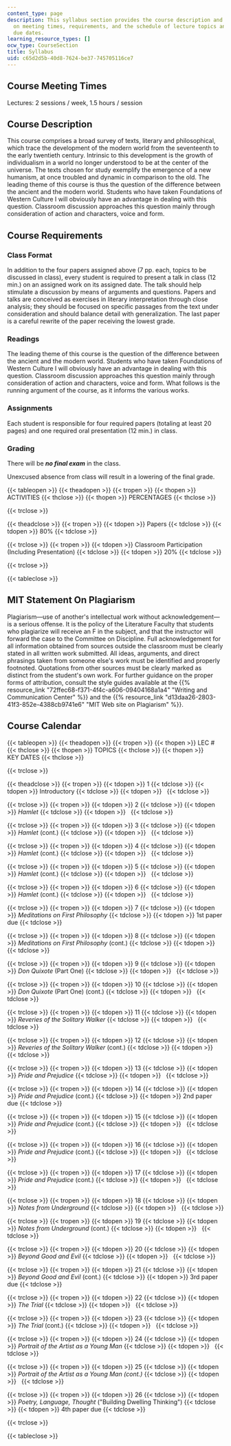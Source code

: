 ```yaml
---
content_type: page
description: This syllabus section provides the course description and information
  on meeting times, requirements, and the schedule of lecture topics and assignment
  due dates.
learning_resource_types: []
ocw_type: CourseSection
title: Syllabus
uid: c65d2d5b-40d8-7624-be37-745705116ce7
---
```


Course Meeting Times
--------------------

Lectures: 2 sessions / week, 1.5 hours / session

Course Description
------------------

This course comprises a broad survey of texts, literary and philosophical, which trace the development of the modern world from the seventeenth to the early twentieth century. Intrinsic to this development is the growth of individualism in a world no longer understood to be at the center of the universe. The texts chosen for study exemplify the emergence of a new humanism, at once troubled and dynamic in comparison to the old. The leading theme of this course is thus the question of the difference between the ancient and the modern world. Students who have taken Foundations of Western Culture I will obviously have an advantage in dealing with this question. Classroom discussion approaches this question mainly through consideration of action and characters, voice and form.

Course Requirements
-------------------

### Class Format

In addition to the four papers assigned above (7 pp. each, topics to be discussed in class), every student is required to present a talk in class (12 min.) on an assigned work on its assigned date. The talk should help stimulate a discussion by means of arguments and questions. Papers and talks are conceived as exercises in literary interpretation through close analysis; they should be focused on specific passages from the text under consideration and should balance detail with generalization. The last paper is a careful rewrite of the paper receiving the lowest grade.

### Readings

The leading theme of this course is the question of the difference between the ancient and the modern world. Students who have taken Foundations of Western Culture I will obviously have an advantage in dealing with this question. Classroom discussion approaches this question mainly through consideration of action and characters, voice and form. What follows is the running argument of the course, as it informs the various works.

### Assignments

Each student is responsible for four required papers (totaling at least 20 pages) and one required oral presentation (12 min.) in class.

### Grading

There will be **_no final exam_** in the class.

Unexcused absence from class will result in a lowering of the final grade.

{{< tableopen >}}
{{< theadopen >}}
{{< tropen >}}
{{< thopen >}}
ACTIVITIES
{{< thclose >}}
{{< thopen >}}
PERCENTAGES
{{< thclose >}}

{{< trclose >}}

{{< theadclose >}}
{{< tropen >}}
{{< tdopen >}}
Papers
{{< tdclose >}}
{{< tdopen >}}
80%
{{< tdclose >}}

{{< trclose >}}
{{< tropen >}}
{{< tdopen >}}
Classroom Participation (Including Presentation)
{{< tdclose >}}
{{< tdopen >}}
20%
{{< tdclose >}}

{{< trclose >}}

{{< tableclose >}}

MIT Statement On Plagiarism
---------------------------

Plagiarism—use of another's intellectual work without acknowledgement—is a serious offense. It is the policy of the Literature Faculty that students who plagiarize will receive an F in the subject, and that the instructor will forward the case to the Committee on Discipline. Full acknowledgement for all information obtained from sources outside the classroom must be clearly stated in all written work submitted. All ideas, arguments, and direct phrasings taken from someone else's work must be identified and properly footnoted. Quotations from other sources must be clearly marked as distinct from the student's own work. For further guidance on the proper forms of attribution, consult the style guides available at the {{% resource_link "72ffec68-f371-4f4c-a606-09404168a1a4" "Writing and Communication Center" %}} and the {{% resource_link "d13daa26-2803-41f3-852e-4388cb9741e6" "MIT Web site on Plagiarism" %}}.

Course Calendar
---------------

{{< tableopen >}}
{{< theadopen >}}
{{< tropen >}}
{{< thopen >}}
LEC #
{{< thclose >}}
{{< thopen >}}
TOPICS
{{< thclose >}}
{{< thopen >}}
KEY DATES
{{< thclose >}}

{{< trclose >}}

{{< theadclose >}}
{{< tropen >}}
{{< tdopen >}}
1
{{< tdclose >}}
{{< tdopen >}}
Introductory
{{< tdclose >}}
{{< tdopen >}}
 
{{< tdclose >}}

{{< trclose >}}
{{< tropen >}}
{{< tdopen >}}
2
{{< tdclose >}}
{{< tdopen >}}
_Hamlet_
{{< tdclose >}}
{{< tdopen >}}
 
{{< tdclose >}}

{{< trclose >}}
{{< tropen >}}
{{< tdopen >}}
3
{{< tdclose >}}
{{< tdopen >}}
_Hamlet_ (cont.)
{{< tdclose >}}
{{< tdopen >}}
 
{{< tdclose >}}

{{< trclose >}}
{{< tropen >}}
{{< tdopen >}}
4
{{< tdclose >}}
{{< tdopen >}}
_Hamlet_ (cont.)
{{< tdclose >}}
{{< tdopen >}}
 
{{< tdclose >}}

{{< trclose >}}
{{< tropen >}}
{{< tdopen >}}
5
{{< tdclose >}}
{{< tdopen >}}
_Hamlet_ (cont.)
{{< tdclose >}}
{{< tdopen >}}
 
{{< tdclose >}}

{{< trclose >}}
{{< tropen >}}
{{< tdopen >}}
6
{{< tdclose >}}
{{< tdopen >}}
_Hamlet_ (cont.)
{{< tdclose >}}
{{< tdopen >}}
 
{{< tdclose >}}

{{< trclose >}}
{{< tropen >}}
{{< tdopen >}}
7
{{< tdclose >}}
{{< tdopen >}}
_Meditations on First Philosophy_
{{< tdclose >}}
{{< tdopen >}}
1st paper due
{{< tdclose >}}

{{< trclose >}}
{{< tropen >}}
{{< tdopen >}}
8
{{< tdclose >}}
{{< tdopen >}}
_Meditations on First Philosophy_ (cont.)
{{< tdclose >}}
{{< tdopen >}}
 
{{< tdclose >}}

{{< trclose >}}
{{< tropen >}}
{{< tdopen >}}
9
{{< tdclose >}}
{{< tdopen >}}
_Don Quixote_ (Part One)
{{< tdclose >}}
{{< tdopen >}}
 
{{< tdclose >}}

{{< trclose >}}
{{< tropen >}}
{{< tdopen >}}
10
{{< tdclose >}}
{{< tdopen >}}
_Don Quixote_ (Part One) (cont.)
{{< tdclose >}}
{{< tdopen >}}
 
{{< tdclose >}}

{{< trclose >}}
{{< tropen >}}
{{< tdopen >}}
11
{{< tdclose >}}
{{< tdopen >}}
_Reveries of the Solitary Walker_
{{< tdclose >}}
{{< tdopen >}}
 
{{< tdclose >}}

{{< trclose >}}
{{< tropen >}}
{{< tdopen >}}
12
{{< tdclose >}}
{{< tdopen >}}
_Reveries of the Solitary Walker_ (cont.)
{{< tdclose >}}
{{< tdopen >}}
 
{{< tdclose >}}

{{< trclose >}}
{{< tropen >}}
{{< tdopen >}}
13
{{< tdclose >}}
{{< tdopen >}}
_Pride and Prejudice_
{{< tdclose >}}
{{< tdopen >}}
 
{{< tdclose >}}

{{< trclose >}}
{{< tropen >}}
{{< tdopen >}}
14
{{< tdclose >}}
{{< tdopen >}}
_Pride and Prejudice_ (cont.)
{{< tdclose >}}
{{< tdopen >}}
2nd paper due
{{< tdclose >}}

{{< trclose >}}
{{< tropen >}}
{{< tdopen >}}
15
{{< tdclose >}}
{{< tdopen >}}
_Pride and Prejudice_ (cont.)
{{< tdclose >}}
{{< tdopen >}}
 
{{< tdclose >}}

{{< trclose >}}
{{< tropen >}}
{{< tdopen >}}
16
{{< tdclose >}}
{{< tdopen >}}
_Pride and Prejudice_ (cont.)
{{< tdclose >}}
{{< tdopen >}}
 
{{< tdclose >}}

{{< trclose >}}
{{< tropen >}}
{{< tdopen >}}
17
{{< tdclose >}}
{{< tdopen >}}
_Pride and Prejudice_ (cont.)
{{< tdclose >}}
{{< tdopen >}}
 
{{< tdclose >}}

{{< trclose >}}
{{< tropen >}}
{{< tdopen >}}
18
{{< tdclose >}}
{{< tdopen >}}
_Notes from Underground_
{{< tdclose >}}
{{< tdopen >}}
 
{{< tdclose >}}

{{< trclose >}}
{{< tropen >}}
{{< tdopen >}}
19
{{< tdclose >}}
{{< tdopen >}}
_Notes from Underground_ (cont.)
{{< tdclose >}}
{{< tdopen >}}
 
{{< tdclose >}}

{{< trclose >}}
{{< tropen >}}
{{< tdopen >}}
20
{{< tdclose >}}
{{< tdopen >}}
_Beyond Good and Evil_
{{< tdclose >}}
{{< tdopen >}}
 
{{< tdclose >}}

{{< trclose >}}
{{< tropen >}}
{{< tdopen >}}
21
{{< tdclose >}}
{{< tdopen >}}
_Beyond Good and Evil_ (cont.)
{{< tdclose >}}
{{< tdopen >}}
3rd paper due
{{< tdclose >}}

{{< trclose >}}
{{< tropen >}}
{{< tdopen >}}
22
{{< tdclose >}}
{{< tdopen >}}
_The Trial_
{{< tdclose >}}
{{< tdopen >}}
 
{{< tdclose >}}

{{< trclose >}}
{{< tropen >}}
{{< tdopen >}}
23
{{< tdclose >}}
{{< tdopen >}}
_The Trial_ (cont.)
{{< tdclose >}}
{{< tdopen >}}
 
{{< tdclose >}}

{{< trclose >}}
{{< tropen >}}
{{< tdopen >}}
24
{{< tdclose >}}
{{< tdopen >}}
_Portrait of the Artist as a Young Man_
{{< tdclose >}}
{{< tdopen >}}
 
{{< tdclose >}}

{{< trclose >}}
{{< tropen >}}
{{< tdopen >}}
25
{{< tdclose >}}
{{< tdopen >}}
_Portrait of the Artist as a Young Man (cont.)_
{{< tdclose >}}
{{< tdopen >}}
 
{{< tdclose >}}

{{< trclose >}}
{{< tropen >}}
{{< tdopen >}}
26
{{< tdclose >}}
{{< tdopen >}}
_Poetry, Language, Thought_ ("Building Dwelling Thinking")
{{< tdclose >}}
{{< tdopen >}}
4th paper due
{{< tdclose >}}

{{< trclose >}}

{{< tableclose >}}